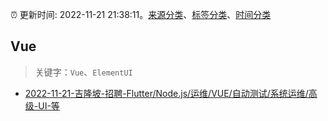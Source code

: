 :alarm_clock: 更新时间: 2022-11-21 21:38:11。[来源分类](../README.md)、[标签分类](../TAGS.md)、[时间分类](../TIMELINE.md)

## Vue


> 关键字：`Vue`、`ElementUI`



- [2022-11-21-吉隆坡-招聘-Flutter/Node.js/运维/VUE/自动测试/系统运维/高级-UI-等](https://www.v2ex.com/t/896948) 